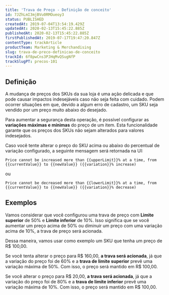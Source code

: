 ```yaml
---
title: 'Trava de Preço - Definição de conceito'
id: 7JZhLmI3mjBVu0RMOueoy3
status: PUBLISHED
createdAt: 2019-07-04T13:54:19.429Z
updatedAt: 2020-02-13T15:45:22.885Z
publishedAt: 2020-02-13T15:45:22.885Z
firstPublishedAt: 2019-07-17T19:47:20.847Z
contentType: trackArticle
productTeam: Marketing & Merchandising
slug: trava-de-preco-definicao-de-conceito
trackId: 6f8pwCns3PJHqMvQSugNfP
trackSlugPT: precos-101
---
```


## Definição 

A mudança de preços dos SKUs da sua loja é uma ação delicada e que pode causar impactos indesejáveis caso não seja feita com cuidado. Podem ocorrer situações em que, devido a algum erro de cadastro, um SKU seja vendido por um preço muito abaixo do desejado. 

Para aumentar a segurança desta operação, é possível configurar as **variações máximas e mínimas** do preço de um item. Esta funcionalidade garante que os preços dos SKUs não sejam alterados para valores indesejados.

Caso você tente alterar o preço do SKU acima ou abaixo do percentual de variação configurado, a seguinte mensagem será retornada na UI:  

`Price cannot be increased more than {{upperLimit}}% at a time, from {{currentValue}} to {{newValue}} ({{variation}}% increase)`  

ou

`Price cannot be decreased more than {{lowerLimit}}% at a time, from {{currentValue}} to {{newValue}} ({{variation}}% decrease)`

## Exemplos

Vamos considerar que você configurou uma trava de preço com **Limite superior** de 50% e **Limite inferior** de 10%. Isso significa que se você aumentar um preço acima de 50% ou diminuir um preço com uma variação acima de 10%, a trava de preço será acionada.

Dessa maneira, vamos usar como exemplo um SKU que tenha um preço de R$ 100,00. 

Se você tenta alterar o preço para R$ 160,00, **a trava será acionada**, já que a variação do preço foi de 60% e a **trava de limite superior** prevê uma variação máxima de 50%. Com isso, o preço será mantido em R$ 100,00.

Se você alterar o preço para R$ 20,00, **a trava será acionada**, já que a variação do preço foi de 80% e a **trava de limite inferior** prevê uma variação máxima de 10%. Com isso, o preço será mantido em R$ 100,00.
